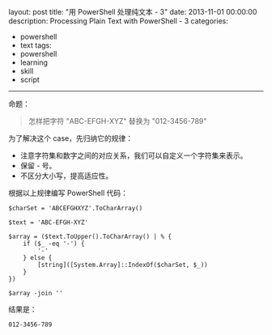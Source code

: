 ﻿layout: post
title: "用 PowerShell 处理纯文本 - 3"
date: 2013-11-01 00:00:00
description: Processing Plain Text with PowerShell - 3
categories:
- powershell
- text
tags:
- powershell
- learning
- skill
- script
---
命题：
> 怎样把字符 "ABC-EFGH-XYZ" 替换为 "012-3456-789"

为了解决这个 case，先归纳它的规律：

* 注意字符集和数字之间的对应关系，我们可以自定义一个字符集来表示。
* 保留 - 号。
* 不区分大小写，提高适应性。

根据以上规律编写 PowerShell 代码：

	$charSet = 'ABCEFGHXYZ'.ToCharArray()
	
	$text = 'ABC-EFGH-XYZ'
	
	$array = ($text.ToUpper().ToCharArray() | % {
		if ($_ -eq '-') {
		    '-'
		} else {
		    [string]([System.Array]::IndexOf($charSet, $_))
		}
	})
	
	$array -join ''

结果是：

	012-3456-789
